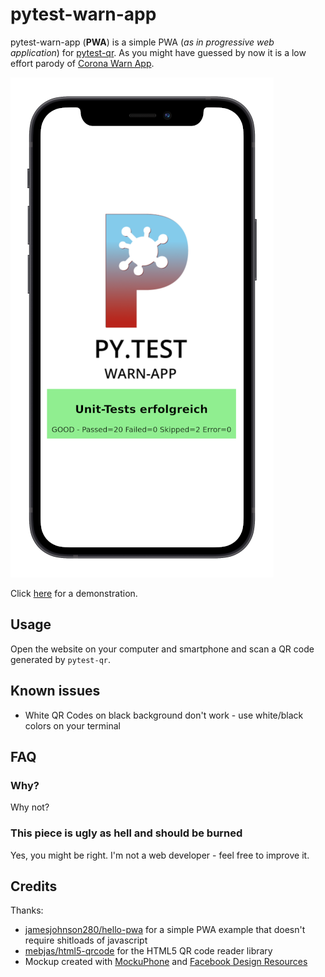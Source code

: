 # pytest-warn-app

pytest-warn-app (**PWA**) is a simple PWA (*as in progressive web application*) for [pytest-qr](https://github.com/evgeni/pytest-qr). As you might have guessed by now it is a low effort parody of [Corona Warn App](https://github.com/corona-warn-app).

![Screenshot](https://raw.githubusercontent.com/stdevel/pytest-warn-app.github.io/master/screenshot.png "Screenshot")

Click [here](https://stdevel.github.io/pytest-warn-app.github.io/) for a demonstration.

## Usage

Open the website on your computer and smartphone and scan a QR code generated by `pytest-qr`.

## Known issues

- White QR Codes on black background don't work - use white/black colors on your terminal

## FAQ

### Why?

Why not?

### This piece is ugly as hell and should be burned

Yes, you might be right. I'm not a web developer - feel free to improve it.

## Credits

Thanks:

- [jamesjohnson280/hello-pwa](https://github.com/jamesjohnson280/hello-pwa) for a simple PWA example that doesn't require shitloads of javascript
- [mebjas/html5-qrcode](https://github.com/mebjas/html5-qrcode) for the HTML5 QR code reader library
- Mockup created with [MockuPhone](https://mockuphone.com) and [Facebook Design Resources](https://design.facebook.com/toolsandresources/devices/)
